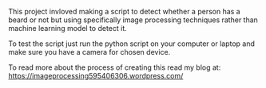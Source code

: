 This project invloved making a script to detect whether a person has a beard or not but using specifically image processing techniques rather than machine learning model to detect it.

To test the script just run the python script on your computer or laptop and make sure you have a camera for chosen device.

To read more about the process of creating this read my blog at:
https://imageprocessing595406306.wordpress.com/
